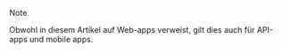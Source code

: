 > [!NOTE]
> Obwohl in diesem Artikel auf Web-apps verweist, gilt dies auch für API-apps und mobile apps.
> 
> 

